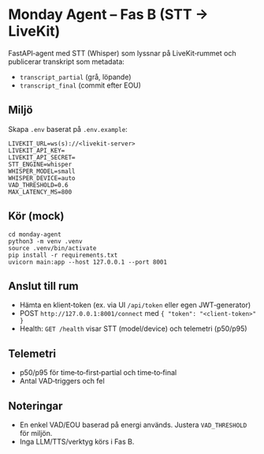 # Monday Agent – Fas B (STT → LiveKit)

FastAPI‑agent med STT (Whisper) som lyssnar på LiveKit‑rummet och publicerar transkript som metadata:
- `transcript_partial` (grå, löpande)
- `transcript_final` (commit efter EOU)

## Miljö
Skapa `.env` baserat på `.env.example`:
```
LIVEKIT_URL=ws(s)://<livekit-server>
LIVEKIT_API_KEY=
LIVEKIT_API_SECRET=
STT_ENGINE=whisper
WHISPER_MODEL=small
WHISPER_DEVICE=auto
VAD_THRESHOLD=0.6
MAX_LATENCY_MS=800
```

## Kör (mock)
```
cd monday-agent
python3 -m venv .venv
source .venv/bin/activate
pip install -r requirements.txt
uvicorn main:app --host 127.0.0.1 --port 8001
```

## Anslut till rum
- Hämta en klient‑token (ex. via UI `/api/token` eller egen JWT‑generator)
- POST `http://127.0.0.1:8001/connect` med `{ "token": "<client-token>" }`
- Health: `GET /health` visar STT (model/device) och telemetri (p50/p95)

## Telemetri
- p50/p95 för time‑to‑first‑partial och time‑to‑final
- Antal VAD‑triggers och fel

## Noteringar
- En enkel VAD/EOU baserad på energi används. Justera `VAD_THRESHOLD` för miljön.
- Inga LLM/TTS/verktyg körs i Fas B.
